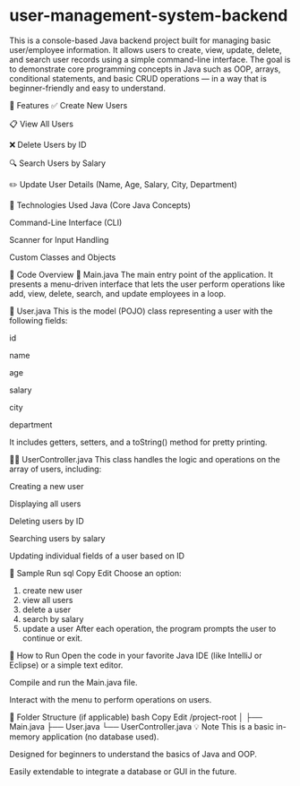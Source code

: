 # user-management-system-backend
This is a console-based Java backend project built for managing basic user/employee information. It allows users to create, view, update, delete, and search user records using a simple command-line interface. The goal is to demonstrate core programming concepts in Java such as OOP, arrays, conditional statements, and basic CRUD operations — in a way that is beginner-friendly and easy to understand.

📌 Features
✅ Create New Users

📋 View All Users

❌ Delete Users by ID

🔍 Search Users by Salary

✏️ Update User Details (Name, Age, Salary, City, Department)

🧱 Technologies Used
Java (Core Java Concepts)

Command-Line Interface (CLI)

Scanner for Input Handling

Custom Classes and Objects

🧾 Code Overview
🏁 Main.java
The main entry point of the application. It presents a menu-driven interface that lets the user perform operations like add, view, delete, search, and update employees in a loop.

👤 User.java
This is the model (POJO) class representing a user with the following fields:

id

name

age

salary

city

department

It includes getters, setters, and a toString() method for pretty printing.

🧑‍💼 UserController.java
This class handles the logic and operations on the array of users, including:

Creating a new user

Displaying all users

Deleting users by ID

Searching users by salary

Updating individual fields of a user based on ID

🧪 Sample Run
sql
Copy
Edit
Choose an option:
1. create new user
2. view all users
3. delete a user
4. search by salary
5. update a user
After each operation, the program prompts the user to continue or exit.

🚀 How to Run
Open the code in your favorite Java IDE (like IntelliJ or Eclipse) or a simple text editor.

Compile and run the Main.java file.

Interact with the menu to perform operations on users.

📂 Folder Structure (if applicable)
bash
Copy
Edit
/project-root
│
├── Main.java
├── User.java
└── UserController.java
💡 Note
This is a basic in-memory application (no database used).

Designed for beginners to understand the basics of Java and OOP.

Easily extendable to integrate a database or GUI in the future.
